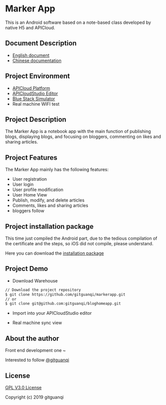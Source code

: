 # Marker App

This is an Android software based on a note-based class developed by native H5 and APICloud.

## Document Description

+ [English document](README.md)
+ [Chinese documentation](zh-CN.md)

## Project Environment

+ [APICloud Platform](https://www.apicloud.com)
+ [APICloudStudio Editor](https://www.apicloud.com/devtools)
+ [Blue Stack Simulator](https://www.bluestacks.cn/)
+ Real machine WIFI test

## Project Description

The Marker App is a notebook app with the main function of publishing blogs, displaying blogs, and focusing on bloggers, commenting on likes and sharing articles.

## Project Features

The Marker App mainly has the following features:

+ User registration
+ User login
+ User profile modification
+ User Home View
+ Publish, modify, and delete articles
+ Comments, likes and sharing articles
+ bloggers follow

## Project installation package

This time just compiled the Android part, due to the tedious compilation of the certificate and the steps, so iOS did not compile, please understand.

Here you can download the [installation package](./app/marker.apk)

## Project Demo

+ Download Warehouse

```sh
// Download the project repository
$ git clone https://github.com/gitguanqi/markerapp.git
// or
$ git clone git@github.com:gitguanqi/bloghomeapp.git
```

+ Import into your APICloudStudio editor

+ Real machine sync view

## About the author

Front end development one ~

Interested to follow [@gitguanqi](https://github.com/gitguanqi)

## License

[GPL V3.0 License](https://www.gnu.org/licenses)

Copyright (c) 2019 gitguanqi
